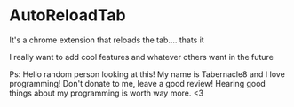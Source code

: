 # AutoReloadTab
It's a chrome extension that reloads the tab.... thats it

I really want to add cool features and whatever others want in the future









Ps: Hello random person looking at this! My name is Tabernacle8 and I love programming! Don't donate to me, leave a good review! Hearing good things about my programming is worth way more. <3
